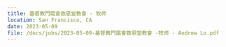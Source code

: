 ```yaml
---
title: 基督教門諾會救恩堂教會 - 牧师
location: San Francisco, CA
date: 2023-05-09
file: /docs/jobs/2023-05-09-基督教門諾會救恩堂教會 -牧师 - Andrew Lo.pdf
---
```


